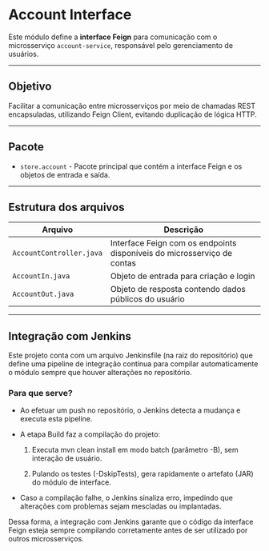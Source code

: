 # Account Interface

Este módulo define a **interface Feign** para comunicação com o microsserviço `account-service`, responsável pelo gerenciamento de usuários.

---

## Objetivo

Facilitar a comunicação entre microsserviços por meio de chamadas REST encapsuladas, utilizando Feign Client, evitando duplicação de lógica HTTP.

---

## Pacote

- `store.account` - Pacote principal que contém a interface Feign e os objetos de entrada e saída.

---

## Estrutura dos arquivos

| Arquivo                  | Descrição                                                               |
| ------------------------ | ----------------------------------------------------------------------- |
| `AccountController.java` | Interface Feign com os endpoints disponíveis do microsserviço de contas |
| `AccountIn.java`         | Objeto de entrada para criação e login                                  |
| `AccountOut.java`        | Objeto de resposta contendo dados públicos do usuário                   |

---

## Integração com Jenkins

Este projeto conta com um arquivo Jenkinsfile (na raiz do repositório) que define uma pipeline de integração contínua para compilar automaticamente o módulo sempre que houver alterações no repositório.

### Para que serve?

- Ao efetuar um push no repositório, o Jenkins detecta a mudança e executa esta pipeline.

- A etapa Build faz a compilação do projeto:

    1. Executa mvn clean install em modo batch (parâmetro -B), sem interação de usuário.

    2. Pulando os testes (-DskipTests), gera rapidamente o artefato (JAR) do módulo de interface.

- Caso a compilação falhe, o Jenkins sinaliza erro, impedindo que alterações com problemas sejam mescladas ou implantadas.

Dessa forma, a integração com Jenkins garante que o código da interface Feign esteja sempre compilando corretamente antes de ser utilizado por outros microsserviços.
